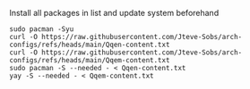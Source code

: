 Install all packages in list and update system beforehand
```
sudo pacman -Syu
curl -O https://raw.githubusercontent.com/Jteve-Sobs/arch-configs/refs/heads/main/Qqen-content.txt
curl -O https://raw.githubusercontent.com/Jteve-Sobs/arch-configs/refs/heads/main/Qqem-content.txt
sudo pacman -S --needed - < Qqen-content.txt
yay -S --needed - < Qqem-content.txt
```
